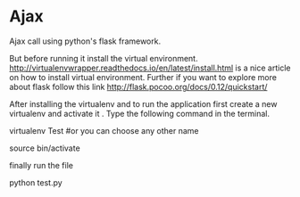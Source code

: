 # Ajax
Ajax call using python's flask framework.

But before running it install the virtual environment.
http://virtualenvwrapper.readthedocs.io/en/latest/install.html is a nice article on how to install virtual environment.
Further if you want to explore more about flask follow this link http://flask.pocoo.org/docs/0.12/quickstart/

After installing the virtualenv and to run the application first create a new virtualenv and activate it . Type the following command in the terminal.

virtualenv  Test  #or you can choose any other name 

source bin/activate 

finally run the file

python test.py


